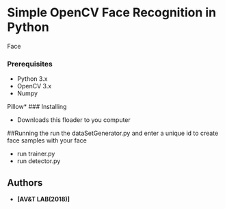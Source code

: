 # Simple OpenCV Face Recognition in Python


Face  

### Prerequisites
* Python 3.x
* OpenCV 3.x
* Numpy

 Pillow* ### Installing

* Downloads this floader to you computer  

##Running the run the dataSetGenerator.py and enter a unique id to create face samples with your face
* run trainer.py
* run detector.py

## Authors

* **[AV&T LAB(2018)]**
